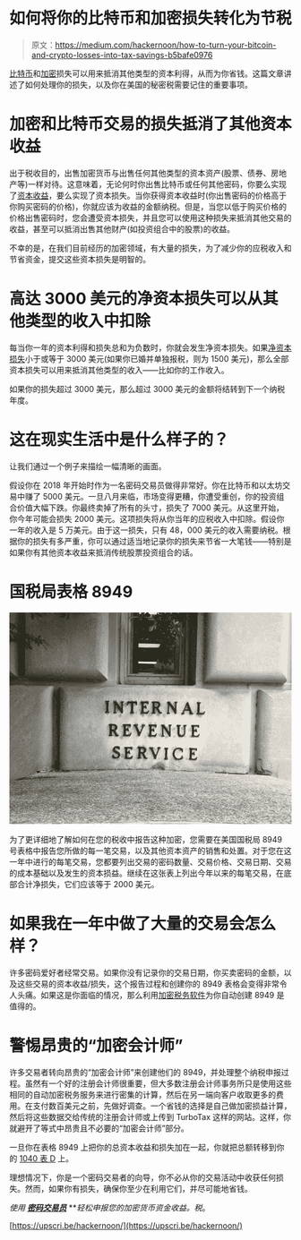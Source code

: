 # 如何将你的比特币和加密损失转化为节税

> 原文：<https://medium.com/hackernoon/how-to-turn-your-bitcoin-and-crypto-losses-into-tax-savings-b5bafe0976>

[比特币](https://hackernoon.com/tagged/bitcoin)和[加密](https://hackernoon.com/tagged/crypto)损失可以用来抵消其他类型的资本利得，从而为你省钱。这篇文章讲述了如何处理你的损失，以及你在美国的秘密税需要记住的重要事项。

# 加密和比特币交易的损失抵消了其他资本收益

出于税收目的，出售加密货币与出售任何其他类型的资本资产(股票、债券、房地产等)一样对待。这意味着，无论何时你出售比特币或任何其他密码，你要么实现了[资本收益](https://www.investopedia.com/terms/c/capitalgain.asp)，要么实现了资本损失。当你获得资本收益时(你出售密码的价格高于你购买密码的价格)，你就应该为收益的金额纳税。但是，当您以低于购买价格的价格出售密码时，您会遭受资本损失，并且您可以使用这种损失来抵消其他交易的收益，甚至可以抵消出售其他财产(如投资组合中的股票)的收益。

不幸的是，在我们目前经历的加密领域，有大量的损失，为了减少你的应税收入和节省资金，提交这些资本损失是明智的。

# 高达 3000 美元的净资本损失可以从其他类型的收入中扣除

每当你一年的资本利得和损失总和为负数时，你就会发生净资本损失。如果[净资本损失](https://www.investopedia.com/terms/c/capital-loss-carryover.asp)小于或等于 3000 美元(如果你已婚并单独报税，则为 1500 美元)，那么全部资本损失可以用来抵消其他类型的收入——比如你的工作收入。

如果你的损失超过 3000 美元，那么超过 3000 美元的金额将结转到下一个纳税年度。

# 这在现实生活中是什么样子的？

让我们通过一个例子来描绘一幅清晰的画面。

假设你在 2018 年开始时作为一名密码交易员做得非常好。你在比特币和以太坊交易中赚了 5000 美元。一旦八月来临，市场变得更糟，你遭受重创，你的投资组合价值大幅下跌。你最终卖掉了所有的头寸，损失了 7000 美元。从这里开始，你今年可能会损失 2000 美元。这项损失将从你当年的应税收入中扣除。假设你一年的收入是 5 万美元。由于这一损失，只有 48，000 美元的收入需要纳税。根据你的损失有多严重，你可以通过适当地记录你的损失来节省一大笔钱——特别是如果你有其他资本收益来抵消传统股票投资组合的话。

# 国税局表格 8949

![](img/d200090e35d27739686d2bc95e5a9f6b.png)

为了更详细地了解如何在您的税收中报告这种加密，您需要在美国国税局 8949 号表格中报告您所做的每一笔交易，以及其他资本资产的销售和处置。对于您在这一年中进行的每笔交易，您都要列出交易的密码数量、交易价格、交易日期、交易的成本基础以及发生的资本损益。继续在这张表上列出今年以来的每笔交易，在底部合计净损失，它们应该等于 2000 美元。

# 如果我在一年中做了大量的交易会怎么样？

许多密码爱好者经常交易。如果你没有记录你的交易日期，你买卖密码的金额，以及这些交易的资本收益/损失，这个报告过程和创建你的 8949 表格会变得非常令人头痛。如果这是你面临的情况，那么利用[加密税务软件](https://www.cryptotrader.tax)为你自动创建 8949 是值得的。

# 警惕昂贵的“加密会计师”

许多交易者转向昂贵的“加密会计师”来创建他们的 8949，并处理整个纳税申报过程。虽然有一个好的注册会计师很重要，但大多数注册会计师事务所只是使用这些相同的自动加密税务服务来进行密集的计算，然后在另一端向客户收取更多的费用。在支付数百美元之前，先做好调查。一个省钱的选择是自己做加密损益计算，然后将这些数据交给传统的注册会计师或上传到 TurboTax 这样的网站。这样，你就避开了等式中昂贵且不必要的“加密会计师”部分。

一旦你在表格 8949 上把你的总资本收益和损失加在一起，你就把总额转移到你的 [1040 表 D](https://www.irs.gov/forms-pubs/about-schedule-d-form-1040-capital-gains-and-losses) 上。

理想情况下，你是一个密码交易者的向导，你不必从你的交易活动中收获任何损失。然而，如果你有损失，确保你至少在利用它们，并尽可能地省钱。

*使用* [***密码交易员***](https://www.cryptotrader.tax) ***轻松申报您的加密货币资金收益。*税**。

[https://upscri.be/hackernoon/](https://upscri.be/hackernoon/)